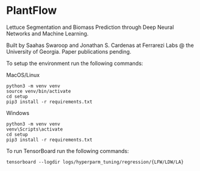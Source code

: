 # PlantFlow

Lettuce Segmentation and Biomass Prediction through Deep Neural Networks and Machine Learning.

Built by Saahas Swaroop and Jonathan S. Cardenas at Ferrarezi Labs @ the University of Georgia. Paper publications pending.

To setup the environment run the following commands:

MacOS/Linux
```
python3 -m venv venv
source venv/bin/activate
cd setup
pip3 install -r requirements.txt
```

Windows
```
python3 -m venv venv
venv\Scripts\activate
cd setup
pip3 install -r requirements.txt
```
To run TensorBoard run the following commands:

```
tensorboard --logdir logs/hyperparm_tuning/regression/{LFW/LDW/LA}
```